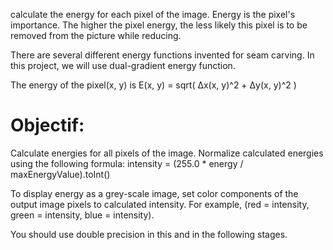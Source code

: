 calculate the energy for each pixel of the image. Energy is the pixel's importance. The higher the pixel energy, the less likely this pixel is to be removed from the picture while reducing.

There are several different energy functions invented for seam carving. In this project, we will use dual-gradient energy function.

The energy of the pixel(x, y) is E(x, y) = sqrt( Δx(x, y)^2 + Δy(x, y)^2 )

# **Objectif:**

Calculate energies for all pixels of the image. Normalize calculated energies using the following formula:
intensity = (255.0 * energy / maxEnergyValue).toInt()

To display energy as a grey-scale image, set color components of the output image pixels to calculated intensity. For example, (red = intensity, green = intensity, blue = intensity).

You should use double precision in this and in the following stages.
